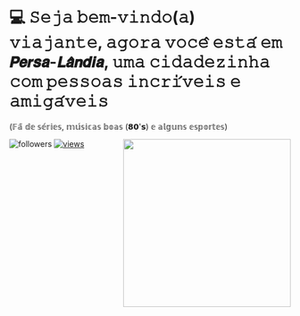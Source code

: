 # 💻 𝚂𝚎𝚓𝚊 𝚋𝚎𝚖-𝚟𝚒𝚗𝚍𝚘(𝚊) 𝚟𝚒𝚊𝚓𝚊𝚗𝚝𝚎, 𝚊𝚐𝚘𝚛𝚊 𝚟𝚘𝚌𝚎̂ 𝚎𝚜𝚝𝚊́ 𝚎𝚖 𝙋𝙚𝙧𝙨𝙖-𝙇𝙖̂𝙣𝙙𝙞𝙖, 𝚞𝚖𝚊 𝚌𝚒𝚍𝚊𝚍𝚎𝚣𝚒𝚗𝚑𝚊 𝚌𝚘𝚖 𝚙𝚎𝚜𝚜𝚘𝚊𝚜 𝚒𝚗𝚌𝚛𝚒́𝚟𝚎𝚒𝚜 𝚎 𝚊𝚖𝚒𝚐𝚊́𝚟𝚎𝚒𝚜

(𝔽𝕒̃ 𝕕𝕖 𝕤𝕖́𝕣𝕚𝕖𝕤, 𝕞𝕦́𝕤𝕚𝕔𝕒𝕤 𝕓𝕠𝕒𝕤 (𝟴𝟬'𝘀) 𝕖 𝕒𝕝𝕘𝕦𝕟𝕤 𝕖𝕤𝕡𝕠𝕣𝕥𝕖𝕤)

                                                                                      

 <img align="right" alt="" src="https://media1.giphy.com/media/v1.Y2lkPTc5MGI3NjExa21qcjNhMWI2Y2FwajEzYnR3bG1hdzk5bHk3N3E2YXYwdGd5djQ5NCZlcD12MV9pbnRlcm5hbF9naWZfYnlfaWQmY3Q9Zw/9V8RorZtNTN8jf27k0/giphy.gif"  width="300px"/>
 <img alt="followers" title="Follow me on Github" src="https://custom-icon-badges.herokuapp.com/github/followers/Persa89?color=236ad3&labelColor=1155ba&style=for-the-badge&logo=person-add&label=Follow&logoColor=white"/></a>
  <a href="https://github.com/Persa89/Simple-View-Counter">
    <img alt="views" title="GitHub profile views" src="https://komarev.com/ghpvc/?username=Persa89&style=for-the-badge&color=lightgrey"/>
  </a>
</p>
